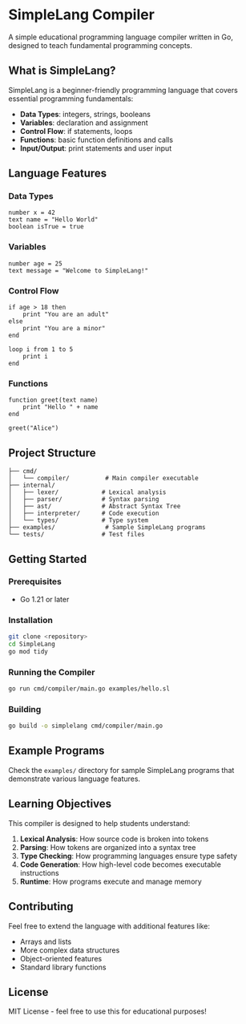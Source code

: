 # SimpleLang Compiler

A simple educational programming language compiler written in Go, designed to teach fundamental programming concepts.

## What is SimpleLang?

SimpleLang is a beginner-friendly programming language that covers essential programming fundamentals:

- **Data Types**: integers, strings, booleans
- **Variables**: declaration and assignment
- **Control Flow**: if statements, loops
- **Functions**: basic function definitions and calls
- **Input/Output**: print statements and user input

## Language Features

### Data Types
```
number x = 42
text name = "Hello World"
boolean isTrue = true
```

### Variables
```
number age = 25
text message = "Welcome to SimpleLang!"
```

### Control Flow
```
if age > 18 then
    print "You are an adult"
else
    print "You are a minor"
end

loop i from 1 to 5
    print i
end
```

### Functions
```
function greet(text name)
    print "Hello " + name
end

greet("Alice")
```

## Project Structure

```
├── cmd/
│   └── compiler/          # Main compiler executable
├── internal/
│   ├── lexer/            # Lexical analysis
│   ├── parser/           # Syntax parsing
│   ├── ast/              # Abstract Syntax Tree
│   ├── interpreter/      # Code execution
│   └── types/            # Type system
├── examples/              # Sample SimpleLang programs
└── tests/                # Test files
```

## Getting Started

### Prerequisites
- Go 1.21 or later

### Installation
```bash
git clone <repository>
cd SimpleLang
go mod tidy
```

### Running the Compiler
```bash
go run cmd/compiler/main.go examples/hello.sl
```

### Building
```bash
go build -o simplelang cmd/compiler/main.go
```

## Example Programs

Check the `examples/` directory for sample SimpleLang programs that demonstrate various language features.

## Learning Objectives

This compiler is designed to help students understand:

1. **Lexical Analysis**: How source code is broken into tokens
2. **Parsing**: How tokens are organized into a syntax tree
3. **Type Checking**: How programming languages ensure type safety
4. **Code Generation**: How high-level code becomes executable instructions
5. **Runtime**: How programs execute and manage memory

## Contributing

Feel free to extend the language with additional features like:
- Arrays and lists
- More complex data structures
- Object-oriented features
- Standard library functions

## License

MIT License - feel free to use this for educational purposes!

